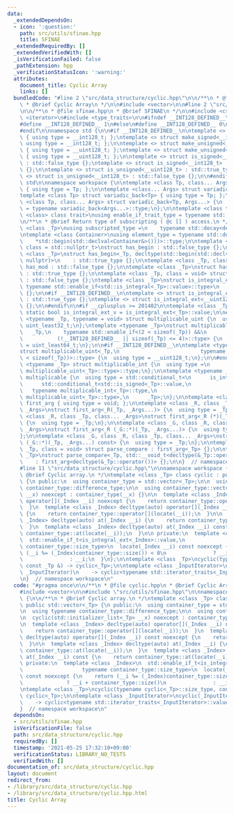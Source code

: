 ```yaml
---
data:
  _extendedDependsOn:
  - icon: ':question:'
    path: src/utils/sfinae.hpp
    title: SFINAE
  _extendedRequiredBy: []
  _extendedVerifiedWith: []
  _isVerificationFailed: false
  _pathExtension: hpp
  _verificationStatusIcon: ':warning:'
  attributes:
    document_title: Cyclic Array
    links: []
  bundledCode: "#line 2 \"src/data_structure/cyclic.hpp\"\n\n/**\n * @file cyclic.hpp\n\
    \ * @brief Cyclic Array\n */\n\n#include <vector>\n\n#line 2 \"src/utils/sfinae.hpp\"\
    \n\n/**\n * @file sfinae.hpp\n * @brief SFINAE\n */\n\n#include <cstdint>\n#include\
    \ <iterator>\n#include <type_traits>\n\n#ifndef __INT128_DEFINED__\n\n#ifdef __SIZEOF_INT128__\n\
    #define __INT128_DEFINED__ 1\n#else\n#define __INT128_DEFINED__ 0\n#endif\n\n\
    #endif\n\nnamespace std {\n\n#if __INT128_DEFINED__\n\ntemplate <> struct make_signed<__uint128_t>\
    \ { using type = __int128_t; };\ntemplate <> struct make_signed<__int128_t> {\
    \ using type = __int128_t; };\n\ntemplate <> struct make_unsigned<__uint128_t>\
    \ { using type = __uint128_t; };\ntemplate <> struct make_unsigned<__int128_t>\
    \ { using type = __uint128_t; };\n\ntemplate <> struct is_signed<__uint128_t>\
    \ : std::false_type {};\ntemplate <> struct is_signed<__int128_t> : std::true_type\
    \ {};\n\ntemplate <> struct is_unsigned<__uint128_t> : std::true_type {};\ntemplate\
    \ <> struct is_unsigned<__int128_t> : std::false_type {};\n\n#endif\n\n}  // namespace\
    \ std\n\nnamespace workspace {\n\ntemplate <class Tp, class... Args> struct variadic_front\
    \ { using type = Tp; };\n\ntemplate <class... Args> struct variadic_back;\n\n\
    template <class Tp> struct variadic_back<Tp> { using type = Tp; };\n\ntemplate\
    \ <class Tp, class... Args> struct variadic_back<Tp, Args...> {\n  using type\
    \ = typename variadic_back<Args...>::type;\n};\n\ntemplate <class type, template\
    \ <class> class trait>\nusing enable_if_trait_type = typename std::enable_if<trait<type>::value>::type;\n\
    \n/**\n * @brief Return type of subscripting ( @c [] ) access.\n */\ntemplate\
    \ <class _Tp>\nusing subscripted_type =\n    typename std::decay<decltype(std::declval<_Tp&>()[0])>::type;\n\
    \ntemplate <class Container>\nusing element_type = typename std::decay<decltype(\n\
    \    *std::begin(std::declval<Container&>()))>::type;\n\ntemplate <class _Tp,\
    \ class = std::nullptr_t>\nstruct has_begin : std::false_type {};\n\ntemplate\
    \ <class _Tp>\nstruct has_begin<_Tp, decltype(std::begin(std::declval<_Tp>()),\
    \ nullptr)>\n    : std::true_type {};\n\ntemplate <class _Tp, class = void> struct\
    \ has_mod : std::false_type {};\n\ntemplate <class _Tp>\nstruct has_mod<_Tp, std::__void_t<decltype(_Tp::mod)>>\
    \ : std::true_type {};\n\ntemplate <class _Tp, class = void> struct is_integral_ext\
    \ : std::false_type {};\ntemplate <class _Tp>\nstruct is_integral_ext<\n    _Tp,\
    \ typename std::enable_if<std::is_integral<_Tp>::value>::type>\n    : std::true_type\
    \ {};\n\n#if __INT128_DEFINED__\n\ntemplate <> struct is_integral_ext<__int128_t>\
    \ : std::true_type {};\ntemplate <> struct is_integral_ext<__uint128_t> : std::true_type\
    \ {};\n\n#endif\n\n#if __cplusplus >= 201402\n\ntemplate <class _Tp>\nconstexpr\
    \ static bool is_integral_ext_v = is_integral_ext<_Tp>::value;\n\n#endif\n\ntemplate\
    \ <typename _Tp, typename = void> struct multiplicable_uint {\n  using type =\
    \ uint_least32_t;\n};\ntemplate <typename _Tp>\nstruct multiplicable_uint<\n \
    \   _Tp,\n    typename std::enable_if<(2 < sizeof(_Tp)) &&\n                 \
    \           (!__INT128_DEFINED__ || sizeof(_Tp) <= 4)>::type> {\n  using type\
    \ = uint_least64_t;\n};\n\n#if __INT128_DEFINED__\n\ntemplate <typename _Tp>\n\
    struct multiplicable_uint<_Tp,\n                          typename std::enable_if<(4\
    \ < sizeof(_Tp))>::type> {\n  using type = __uint128_t;\n};\n\n#endif\n\ntemplate\
    \ <typename _Tp> struct multiplicable_int {\n  using type =\n      typename std::make_signed<typename\
    \ multiplicable_uint<_Tp>::type>::type;\n};\n\ntemplate <typename _Tp> struct\
    \ multiplicable {\n  using type = std::conditional_t<\n      is_integral_ext<_Tp>::value,\n\
    \      std::conditional_t<std::is_signed<_Tp>::value,\n                      \
    \   typename multiplicable_int<_Tp>::type,\n                         typename\
    \ multiplicable_uint<_Tp>::type>,\n      _Tp>;\n};\n\ntemplate <class> struct\
    \ first_arg { using type = void; };\n\ntemplate <class _R, class _Tp, class...\
    \ _Args>\nstruct first_arg<_R(_Tp, _Args...)> {\n  using type = _Tp;\n};\n\ntemplate\
    \ <class _R, class _Tp, class... _Args>\nstruct first_arg<_R (*)(_Tp, _Args...)>\
    \ {\n  using type = _Tp;\n};\n\ntemplate <class _G, class _R, class _Tp, class...\
    \ _Args>\nstruct first_arg<_R (_G::*)(_Tp, _Args...)> {\n  using type = _Tp;\n\
    };\n\ntemplate <class _G, class _R, class _Tp, class... _Args>\nstruct first_arg<_R\
    \ (_G::*)(_Tp, _Args...) const> {\n  using type = _Tp;\n};\n\ntemplate <class\
    \ _Tp, class = void> struct parse_compare : first_arg<_Tp> {};\n\ntemplate <class\
    \ _Tp>\nstruct parse_compare<_Tp, std::__void_t<decltype(&_Tp::operator())>>\n\
    \    : first_arg<decltype(&_Tp::operator())> {};\n\n}  // namespace workspace\n\
    #line 11 \"src/data_structure/cyclic.hpp\"\n\nnamespace workspace {\n\n/**\n *\
    \ @brief Cyclic array.\n */\ntemplate <class _Tp> class cyclic : public std::vector<_Tp>\
    \ {\n public:\n  using container_type = std::vector<_Tp>;\n\n  using typename\
    \ container_type::difference_type;\n\n  using container_type::vector;\n\n  cyclic(std::initializer_list<_Tp>\
    \ __x) noexcept : container_type(__x) {}\n\n  template <class _Index> decltype(auto)\
    \ operator[](_Index __i) noexcept {\n    return container_type::operator[](locate(__i));\n\
    \  }\n  template <class _Index> decltype(auto) operator[](_Index __i) const noexcept\
    \ {\n    return container_type::operator[](locate(__i));\n  }\n\n  template <class\
    \ _Index> decltype(auto) at(_Index __i) {\n    return container_type::at(locate(__i));\n\
    \  }\n  template <class _Index> decltype(auto) at(_Index __i) const {\n    return\
    \ container_type::at(locate(__i));\n  }\n\n private:\n  template <class _Index>\n\
    \  std::enable_if_t<is_integral_ext<_Index>::value,\n                   typename\
    \ container_type::size_type>\n  locate(_Index __i) const noexcept {\n    return\
    \ (__i %= (_Index)container_type::size()) < 0\n               ? __i + container_type::size()\n\
    \               : __i;\n  }\n};\n\ntemplate <class _Tp>\ncyclic(typename cyclic<_Tp>::size_type,\
    \ const _Tp &) -> cyclic<_Tp>;\n\ntemplate <class _InputIterator>\ncyclic(_InputIterator,\
    \ _InputIterator)\n    -> cyclic<typename std::iterator_traits<_InputIterator>::value_type>;\n\
    \n}  // namespace workspace\n"
  code: "#pragma once\n\n/**\n * @file cyclic.hpp\n * @brief Cyclic Array\n */\n\n\
    #include <vector>\n\n#include \"src/utils/sfinae.hpp\"\n\nnamespace workspace\
    \ {\n\n/**\n * @brief Cyclic array.\n */\ntemplate <class _Tp> class cyclic :\
    \ public std::vector<_Tp> {\n public:\n  using container_type = std::vector<_Tp>;\n\
    \n  using typename container_type::difference_type;\n\n  using container_type::vector;\n\
    \n  cyclic(std::initializer_list<_Tp> __x) noexcept : container_type(__x) {}\n\
    \n  template <class _Index> decltype(auto) operator[](_Index __i) noexcept {\n\
    \    return container_type::operator[](locate(__i));\n  }\n  template <class _Index>\
    \ decltype(auto) operator[](_Index __i) const noexcept {\n    return container_type::operator[](locate(__i));\n\
    \  }\n\n  template <class _Index> decltype(auto) at(_Index __i) {\n    return\
    \ container_type::at(locate(__i));\n  }\n  template <class _Index> decltype(auto)\
    \ at(_Index __i) const {\n    return container_type::at(locate(__i));\n  }\n\n\
    \ private:\n  template <class _Index>\n  std::enable_if_t<is_integral_ext<_Index>::value,\n\
    \                   typename container_type::size_type>\n  locate(_Index __i)\
    \ const noexcept {\n    return (__i %= (_Index)container_type::size()) < 0\n \
    \              ? __i + container_type::size()\n               : __i;\n  }\n};\n\
    \ntemplate <class _Tp>\ncyclic(typename cyclic<_Tp>::size_type, const _Tp &) ->\
    \ cyclic<_Tp>;\n\ntemplate <class _InputIterator>\ncyclic(_InputIterator, _InputIterator)\n\
    \    -> cyclic<typename std::iterator_traits<_InputIterator>::value_type>;\n\n\
    }  // namespace workspace\n"
  dependsOn:
  - src/utils/sfinae.hpp
  isVerificationFile: false
  path: src/data_structure/cyclic.hpp
  requiredBy: []
  timestamp: '2021-05-25 17:32:10+09:00'
  verificationStatus: LIBRARY_NO_TESTS
  verifiedWith: []
documentation_of: src/data_structure/cyclic.hpp
layout: document
redirect_from:
- /library/src/data_structure/cyclic.hpp
- /library/src/data_structure/cyclic.hpp.html
title: Cyclic Array
---
```

